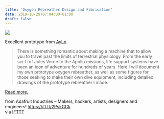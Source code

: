 ```yaml
---
title: 'Oxygen Rebreather Design and Fabrication'
date: 2019-10-29T07:04:00+01:00
draft: false
---
```


![](https://cdn-blog.adafruit.com/uploads/2019/10/img_20190908_173047-360x480.jpg)

Excellent prototype from [AyLo](https://aylo6061.com/2019/10/14/oxygen-rebreather-design-and-fabrication/).

> There is something romantic about making a machine that to allow you to travel past the limits of terrestrial physiology. From the early sci-fi of Jules Verne to the Apollo missions, life support systems have been an icon of adventure for hundreds of years. Here I will document my own prototype oxygen rebreather, as well as some figures for those seeking to make their own dive equipment, including detailed drawings of the prototype rebreather I made.

[Read more.](https://aylo6061.com/2019/10/14/oxygen-rebreather-design-and-fabrication/)

  
  
from Adafruit Industries – Makers, hackers, artists, designers and engineers! https://ift.tt/2PskGCk  
via [IFTTT](https://ifttt.com/?ref=da&site=blogger)